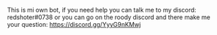 This is mi own bot, if you need help you can talk me to my discord: redshoter#0738 or you can go on the roody discord and there make me your question: 
https://discord.gg/YyyG9nKMwj
